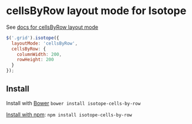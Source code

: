 # cellsByRow layout mode for Isotope

See [docs for cellsByRow layout mode](http://isotope.metafizzy.co/layout-modes/cellsbyrow.html)

``` js
$('.grid').isotope({
  layoutMode: 'cellsByRow',
  cellsByRow: {
    columnWidth: 200,
    rowHeight: 200
  }
});
```

## Install

Install with [Bower](http://bower.io) `bower install isotope-cells-by-row`

[Install with npm](https://www.npmjs.org/package/isotope-cells-by-row): `npm install isotope-cells-by-row`
